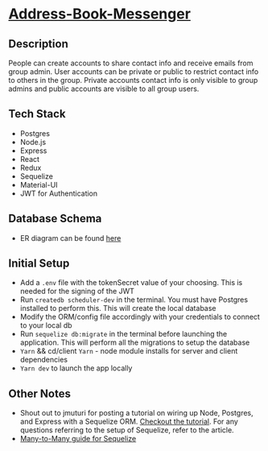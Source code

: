 # [Address-Book-Messenger](http://sched-aroo.herokuapp.com/)

## Description
People can create accounts to share contact info and receive emails from group admin. User accounts can be private or public to restrict contact info to others in the group. Private accounts contact info is only visible to group admins and public accounts are visible to all group users. 


## Tech Stack
- Postgres
- Node.js
- Express
- React
- Redux
- Sequelize
- Material-UI
- JWT for Authentication

## Database Schema
- ER diagram can be found [here](https://drive.google.com/file/d/1RzgB6yvWXkErkOvrcNtDrphXUhkzK0FS/view?usp=sharing)


## Initial Setup
 - Add a `.env` file with the tokenSecret value of your choosing. This is needed for the signing of the JWT
 - Run `createdb scheduler-dev` in the terminal. You must have Postgres installed to perform this. This will create the local database
 - Modify the ORM/config file accordingly with your credentials to connect to your local db
 - Run `sequelize db:migrate` in the terminal before launching the application. This will perform all the migrations to setup the database
 - `Yarn` && cd/client `Yarn` - node module installs for server and client dependencies
 - `Yarn dev` to launch the app locally

## Other Notes
- Shout out to jmuturi for posting a tutorial on wiring up Node, Postgres, and Express with a Sequelize ORM. [Checkout the tutorial](https://scotch.io/tutorials/getting-started-with-node-express-and-postgres-using-sequelize). For any questions referring to the setup of Sequelize, refer to the article.
- [Many-to-Many guide for Sequelize](https://medium.com/@THEozmic/how-to-create-many-to-many-relationship-using-sequelize-orm-postgres-on-express-677753a3edb5)
